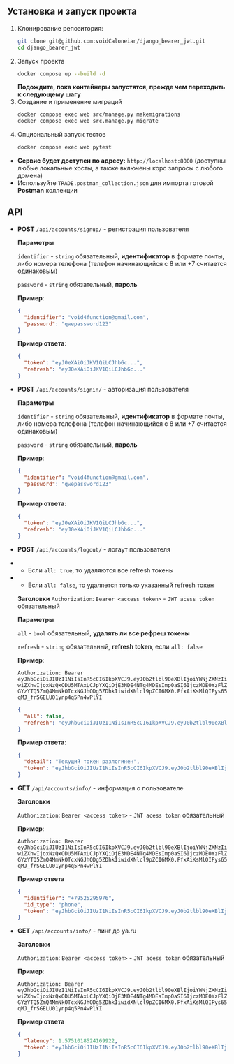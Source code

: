 ## Установка и запуск проекта
1. Клонирование репозитория: 
   ```bash
   git clone git@github.com:voidCaloneian/django_bearer_jwt.git
   cd django_bearer_jwt
   ```
2. Запуск проекта
   ```bash
   docker compose up --build -d 
   ```
   **Подождите, пока контейнеры запустятся, прежде чем переходить к следующему шагу**
3. Создание и применение миграций
   ```bash
   docker compose exec web src/manage.py makemigrations
   docker compose exec web src.manage.py migrate
   ```
4. Опциональный запуск тестов
   ```bash
   docker compose exec web pytest
   ```

- **Сервис будет доступен по адресу:** ```http://localhost:8000``` (доступны любые локальные хосты, а также включены корс запросы с любого домена)
- Используйте ```TRADE.postman_collection.json``` для импорта готовой **Postman** коллекции

## API

- **POST** ```/api/accounts/signup/``` - регистрация пользователя
  
  **Параметры**
  
  ```identifier``` - ```string``` обязательный, **идентификатор** в формате почты, либо номера телефона (телефон начинающийся с 8 или +7 считается одинаковым)

  ```password``` - ```string``` обязательный, **пароль**
  
  **Пример**:
  
  ```json
  {
	"identifier": "void4function@gmail.com", 
    "password": "qwepassword123"
  }
  ```

  **Пример ответа**:
  ```json
  {
    "token": "eyJ0eXAiOiJKV1QiLCJhbGc...",
    "refresh": "eyJ0eXAiOiJKV1QiLCJhbGc..."
  }
  ```

- **POST** ```/api/accounts/signin/``` - авторизация пользователя
  
  **Параметры**
  
  ```identifier``` - ```string``` обязательный, **идентификатор** в формате почты, либо номера телефона (телефон начинающийся с 8 или +7 считается одинаковым)

  ```password``` - ```string``` обязательный, **пароль**
  
  **Пример**:
  ```json
  {
	"identifier": "void4function@gmail.com", 
    "password": "qwepassword123"
  }
  ```
  **Пример ответа**:
  ```json
  {
    "token": "eyJ0eXAiOiJKV1QiLCJhbGc...",
    "refresh": "eyJ0eXAiOiJKV1QiLCJhbGc..."
  }
  ```

- **POST** ```/api/accounts/logout/``` - логаут пользователя
- - Если ```all: true```, то удаляются все refresh токены
- - Если ```all: false```, то удаляется только указанный refresh токен
  
  **Заголовки**
  ```Authorization```: ```Bearer <access token>``` - ```JWT acess token``` обязательный 

  **Параметры**
  
  ```all``` - ```bool``` обязательный, **удалять ли все рефреш токены**

  ```refresh``` - ```string``` обязательный, **refresh token**, если ```all: false``` 
  
  **Пример**:
  
  ```Authorization: Bearer eyJhbGciOiJIUzI1NiIsInR5cCI6IkpXVCJ9.eyJ0b2tlbl90eXBlIjoiYWNjZXNzIiwiZXhwIjoxNzQxODU5MTAxLCJpYXQiOjE3NDE4NTg4MDEsImp0aSI6IjczMDE0YzFlZGYzYTQ5ZmQ4MmNkOTcxNGJhODg5ZDhkIiwidXNlcl9pZCI6MX0.FfxAiKsMlQIFys65qMJ_frSGELU01ynp4q5Pn4wPlYI```
  ```json
  {
	"all": false,
    "refresh": "eyJhbGciOiJIUzI1NiIsInR5cCI6IkpXVCJ9.eyJ0b2tlbl90eXBlIjoicmVmcmVzaCIsImV4cCI6MTc0MTk0NTIwMSwiaWF0IjoxNzQxODU4ODAxLCJqdGkiOiI5NTIyOWNkOTI0NGU0ODc5OGIyMTA5OTZlNGEwODNkMyIsInVzZXJfaWQiOjF9.RldsMGrZR8GB8_TjM7BupRf2Pb6TWbHEyTwb-ur_x7I"
  }
  ```
  **Пример ответа**:
  
  ```json
  {
    "detail": "Текущий токен разлогинен",
    "token": "eyJhbGciOiJIUzI1NiIsInR5cCI6IkpXVCJ9.eyJ0b2tlbl90eXBlIjoiYWNjZXNzIiwiZXhwIjoxNzQxODU5MTIyLCJpYXQiOjE3NDE4NTg4MjIsImp0aSI6IjNhOTZmMGNkNjkzNDQzNzY4NTdkYjRhZTdiMGEwNjhiIiwidXNlcl9pZCI6MX0.7fMMYyqFDRvMQ4DUW8Bja1jvBB6wNrw7c7xYJl3opYI"
  }
  ```
- **GET** ```/api/accounts/info/``` - информация о пользователе
  
  **Заголовки**
  
  ```Authorization```: ```Bearer <access token>``` - ```JWT acess token``` обязательный

  **Пример**:
  
  ```Authorization: Bearer eyJhbGciOiJIUzI1NiIsInR5cCI6IkpXVCJ9.eyJ0b2tlbl90eXBlIjoiYWNjZXNzIiwiZXhwIjoxNzQxODU5MTAxLCJpYXQiOjE3NDE4NTg4MDEsImp0aSI6IjczMDE0YzFlZGYzYTQ5ZmQ4MmNkOTcxNGJhODg5ZDhkIiwidXNlcl9pZCI6MX0.FfxAiKsMlQIFys65qMJ_frSGELU01ynp4q5Pn4wPlYI```

  **Пример ответа**
  
  ```json
  {
    "identifier": "+79525295976",
    "id_type": "phone",
    "token": "eyJhbGciOiJIUzI1NiIsInR5cCI6IkpXVCJ9.eyJ0b2tlbl90eXBlIjoiYWNjZXNzIiwiZXhwIjoxNzQxODU5MzE4LCJpYXQiOjE3NDE4NTkwMTgsImp0aSI6IjViZDgxNzNhYWRkZjQ3NGU4NDc1NGNhZDkwMTY1ODE0IiwidXNlcl9pZCI6MX0.0r5hlrDsp6GLqENo_knI1R9JikyIM-RAnzVBDyRFUbw"
  }
  ```

- **GET** ```/api/accounts/info/``` - пинг до ya.ru
  
  **Заголовки**
  
  ```Authorization```: ```Bearer <access token>``` - ```JWT acess token``` обязательный 

  **Пример**:
  
  ```Authorization: Bearer eyJhbGciOiJIUzI1NiIsInR5cCI6IkpXVCJ9.eyJ0b2tlbl90eXBlIjoiYWNjZXNzIiwiZXhwIjoxNzQxODU5MTAxLCJpYXQiOjE3NDE4NTg4MDEsImp0aSI6IjczMDE0YzFlZGYzYTQ5ZmQ4MmNkOTcxNGJhODg5ZDhkIiwidXNlcl9pZCI6MX0.FfxAiKsMlQIFys65qMJ_frSGELU01ynp4q5Pn4wPlYI```

  **Пример ответа**
  
  ```json
  {
    "latency": 1.5751018524169922,
    "token": "eyJhbGciOiJIUzI1NiIsInR5cCI6IkpXVCJ9.eyJ0b2tlbl90eXBlIjoiYWNjZXNzIiwiZXhwIjoxNzQxODU3NzM1LCJpYXQiOjE3NDE4NTc0MzUsImp0aSI6IjBjMjI2MzM3YTFiNTQ4ZWY4NzlhMjU3NTIwZTkyZjQyIiwidXNlcl9pZCI6MX0.acQilqISTNaMESs0E2GlHLqgePg8xKTY-6u_BU1IMyA"
  }
  ```
